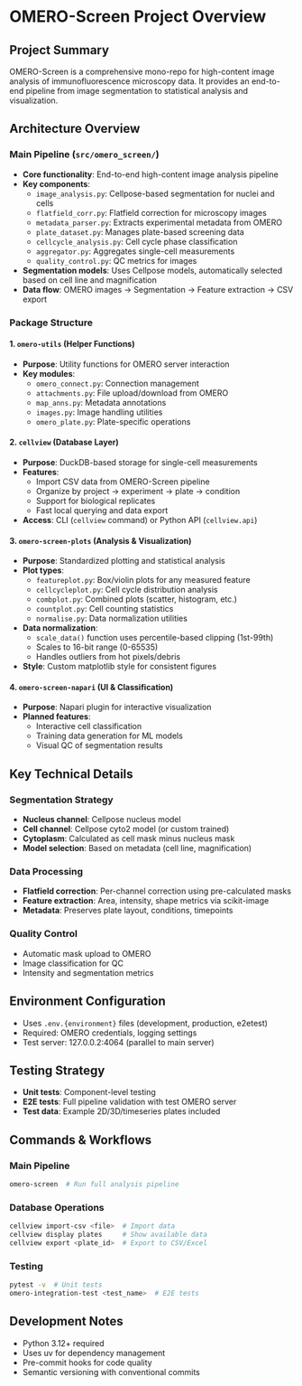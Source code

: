 # OMERO-Screen Project Overview

## Project Summary
OMERO-Screen is a comprehensive mono-repo for high-content image analysis of immunofluorescence microscopy data. It provides an end-to-end pipeline from image segmentation to statistical analysis and visualization.

## Architecture Overview

### Main Pipeline (`src/omero_screen/`)
- **Core functionality**: End-to-end high-content image analysis pipeline
- **Key components**:
  - `image_analysis.py`: Cellpose-based segmentation for nuclei and cells
  - `flatfield_corr.py`: Flatfield correction for microscopy images
  - `metadata_parser.py`: Extracts experimental metadata from OMERO
  - `plate_dataset.py`: Manages plate-based screening data
  - `cellcycle_analysis.py`: Cell cycle phase classification
  - `aggregator.py`: Aggregates single-cell measurements
  - `quality_control.py`: QC metrics for images
- **Segmentation models**: Uses Cellpose models, automatically selected based on cell line and magnification
- **Data flow**: OMERO images → Segmentation → Feature extraction → CSV export

### Package Structure

#### 1. `omero-utils` (Helper Functions)
- **Purpose**: Utility functions for OMERO server interaction
- **Key modules**:
  - `omero_connect.py`: Connection management
  - `attachments.py`: File upload/download from OMERO
  - `map_anns.py`: Metadata annotations
  - `images.py`: Image handling utilities
  - `omero_plate.py`: Plate-specific operations

#### 2. `cellview` (Database Layer)
- **Purpose**: DuckDB-based storage for single-cell measurements
- **Features**:
  - Import CSV data from OMERO-Screen pipeline
  - Organize by project → experiment → plate → condition
  - Support for biological replicates
  - Fast local querying and data export
- **Access**: CLI (`cellview` command) or Python API (`cellview.api`)

#### 3. `omero-screen-plots` (Analysis & Visualization)
- **Purpose**: Standardized plotting and statistical analysis
- **Plot types**:
  - `featureplot.py`: Box/violin plots for any measured feature
  - `cellcycleplot.py`: Cell cycle distribution analysis
  - `combplot.py`: Combined plots (scatter, histogram, etc.)
  - `countplot.py`: Cell counting statistics
  - `normalise.py`: Data normalization utilities
- **Data normalization**:
  - `scale_data()` function uses percentile-based clipping (1st-99th)
  - Scales to 16-bit range (0-65535)
  - Handles outliers from hot pixels/debris
- **Style**: Custom matplotlib style for consistent figures

#### 4. `omero-screen-napari` (UI & Classification)
- **Purpose**: Napari plugin for interactive visualization
- **Planned features**:
  - Interactive cell classification
  - Training data generation for ML models
  - Visual QC of segmentation results

## Key Technical Details

### Segmentation Strategy
- **Nucleus channel**: Cellpose nucleus model
- **Cell channel**: Cellpose cyto2 model (or custom trained)
- **Cytoplasm**: Calculated as cell mask minus nucleus mask
- **Model selection**: Based on metadata (cell line, magnification)

### Data Processing
- **Flatfield correction**: Per-channel correction using pre-calculated masks
- **Feature extraction**: Area, intensity, shape metrics via scikit-image
- **Metadata**: Preserves plate layout, conditions, timepoints

### Quality Control
- Automatic mask upload to OMERO
- Image classification for QC
- Intensity and segmentation metrics

## Environment Configuration
- Uses `.env.{environment}` files (development, production, e2etest)
- Required: OMERO credentials, logging settings
- Test server: 127.0.0.2:4064 (parallel to main server)

## Testing Strategy
- **Unit tests**: Component-level testing
- **E2E tests**: Full pipeline validation with test OMERO server
- **Test data**: Example 2D/3D/timeseries plates included

## Commands & Workflows

### Main Pipeline
```bash
omero-screen  # Run full analysis pipeline
```

### Database Operations
```bash
cellview import-csv <file>  # Import data
cellview display plates     # Show available data
cellview export <plate_id>  # Export to CSV/Excel
```

### Testing
```bash
pytest -v  # Unit tests
omero-integration-test <test_name>  # E2E tests
```

## Development Notes
- Python 3.12+ required
- Uses uv for dependency management
- Pre-commit hooks for code quality
- Semantic versioning with conventional commits
